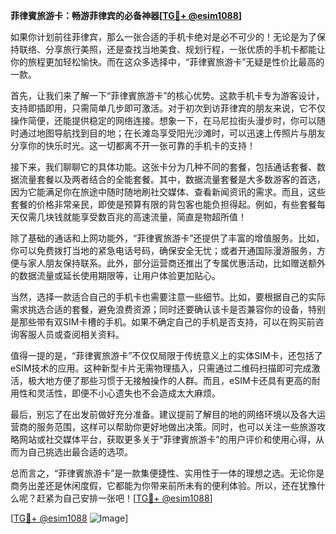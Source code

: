 **菲律賓旅游卡：畅游菲律宾的必备神器[[TG💪+ @esim1088](https://t.me/s/esim1088)]**

如果你计划前往菲律宾，那么一张合适的手机卡绝对是必不可少的！无论是为了保持联络、分享旅行美照，还是查找当地美食、规划行程，一张优质的手机卡都能让你的旅程更加轻松愉快。而在这众多选择中，“菲律賓旅游卡”无疑是性价比最高的一款。

首先，让我们来了解一下“菲律賓旅游卡”的核心优势。这款手机卡专为游客设计，支持即插即用，只需简单几步即可激活。对于初次到访菲律宾的朋友来说，它不仅操作简便，还能提供稳定的网络连接。想象一下，在马尼拉街头漫步时，你可以随时通过地图导航找到目的地；在长滩岛享受阳光沙滩时，可以迅速上传照片与朋友分享你的快乐时光。这一切都离不开一张可靠的手机卡的支持！

接下来，我们聊聊它的具体功能。这张卡分为几种不同的套餐，包括通话套餐、数据流量套餐以及两者结合的全能套餐。其中，数据流量套餐是大多数游客的首选，因为它能满足你在旅途中随时随地刷社交媒体、查看新闻资讯的需求。而且，这些套餐的价格非常亲民，即使是预算有限的背包客也能负担得起。例如，有些套餐每天仅需几块钱就能享受数百兆的高速流量，简直是物超所值！

除了基础的通话和上网功能外，“菲律賓旅游卡”还提供了丰富的增值服务。比如，你可以免费拨打当地的紧急电话号码，确保安全无忧；或者开通国际漫游服务，方便与家人朋友保持联系。此外，部分运营商还推出了专属优惠活动，比如赠送额外的数据流量或延长使用期限等，让用户体验更加贴心。

当然，选择一款适合自己的手机卡也需要注意一些细节。比如，要根据自己的实际需求挑选合适的套餐，避免浪费资源；同时还要确认该卡是否兼容你的设备，特别是那些带有双SIM卡槽的手机。如果不确定自己的手机是否支持，可以在购买前咨询客服人员或查阅相关资料。

值得一提的是，“菲律賓旅游卡”不仅仅局限于传统意义上的实体SIM卡，还包括了eSIM技术的应用。这种新型卡片无需物理插入，只需通过二维码扫描即可完成激活，极大地方便了那些习惯于无接触操作的人群。而且，eSIM卡还具有更高的耐用性和灵活性，即便不小心遗失也不会造成太大麻烦。

最后，别忘了在出发前做好充分准备。建议提前了解目的地的网络环境以及各大运营商的服务范围，这样可以帮助你更好地做出决策。同时，也可以关注一些旅游攻略网站或社交媒体平台，获取更多关于“菲律賓旅游卡”的用户评价和使用心得，从而为自己挑选出最合适的选项。

总而言之，“菲律賓旅游卡”是一款集便捷性、实用性于一体的理想之选。无论你是商务出差还是休闲度假，它都能为你带来前所未有的便利体验。所以，还在犹豫什么呢？赶紧为自己安排一张吧！[[TG💪+ @esim1088](https://t.me/s/esim1088)]

[[TG💪+ @esim1088](https://t.me/s/esim1088) ![Image](https://i.postimg.cc/4NQfJmqS/Snipaste-2025-05-13-00-14-12.png)]